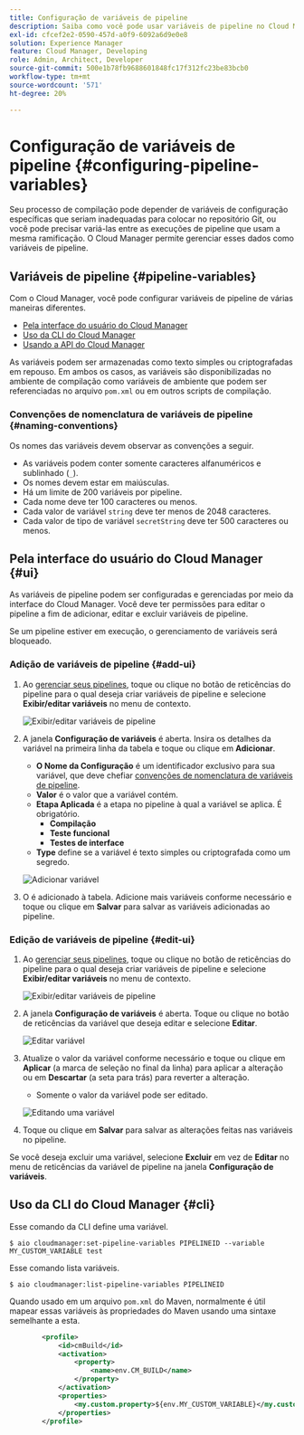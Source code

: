 ```yaml
---
title: Configuração de variáveis de pipeline
description: Saiba como você pode usar variáveis de pipeline no Cloud Manager para gerenciar variáveis de configuração específicas para a sua build.
exl-id: cfcef2e2-0590-457d-a0f9-6092a6d9e0e8
solution: Experience Manager
feature: Cloud Manager, Developing
role: Admin, Architect, Developer
source-git-commit: 500e1b78fb9688601848fc17f312fc23be83bcb0
workflow-type: tm+mt
source-wordcount: '571'
ht-degree: 20%

---
```


# Configuração de variáveis de pipeline {#configuring-pipeline-variables}

Seu processo de compilação pode depender de variáveis de configuração específicas que seriam inadequadas para colocar no repositório Git, ou você pode precisar variá-las entre as execuções de pipeline que usam a mesma ramificação. O Cloud Manager permite gerenciar esses dados como variáveis de pipeline.

## Variáveis de pipeline {#pipeline-variables}

Com o Cloud Manager, você pode configurar variáveis de pipeline de várias maneiras diferentes.

* [Pela interface do usuário do Cloud Manager](#ui)
* [Uso da CLI do Cloud Manager](#cli)
* [Usando a API do Cloud Manager](https://developer.adobe.com/experience-cloud/cloud-manager/reference/api/#tag/Variables/operation/getPipelineVariables)

As variáveis podem ser armazenadas como texto simples ou criptografadas em repouso. Em ambos os casos, as variáveis são disponibilizadas no ambiente de compilação como variáveis de ambiente que podem ser referenciadas no arquivo `pom.xml` ou em outros scripts de compilação.

### Convenções de nomenclatura de variáveis de pipeline {#naming-conventions}

Os nomes das variáveis devem observar as convenções a seguir.

* As variáveis podem conter somente caracteres alfanuméricos e sublinhado (`_`).
* Os nomes devem estar em maiúsculas.
* Há um limite de 200 variáveis por pipeline.
* Cada nome deve ter 100 caracteres ou menos.
* Cada valor de variável `string` deve ter menos de 2048 caracteres.
* Cada valor de tipo de variável `secretString` deve ter 500 caracteres ou menos.

## Pela interface do usuário do Cloud Manager {#ui}

As variáveis de pipeline podem ser configuradas e gerenciadas por meio da interface do Cloud Manager. Você deve ter permissões para editar o pipeline a fim de adicionar, editar e excluir variáveis de pipeline.

Se um pipeline estiver em execução, o gerenciamento de variáveis será bloqueado.

### Adição de variáveis de pipeline {#add-ui}

1. Ao [gerenciar seus pipelines](/help/implementing/cloud-manager/configuring-pipelines/managing-pipelines.md), toque ou clique no botão de reticências do pipeline para o qual deseja criar variáveis de pipeline e selecione **Exibir/editar variáveis** no menu de contexto.

   ![Exibir/editar variáveis de pipeline](/help/implementing/cloud-manager/assets/pipeline-variables-view-edit.png)

1. A janela **Configuração de variáveis** é aberta. Insira os detalhes da variável na primeira linha da tabela e toque ou clique em **Adicionar**.

   * **O Nome da Configuração** é um identificador exclusivo para sua variável, que deve chefiar [convenções de nomenclatura de variáveis de pipeline](#naming-conventions).
   * **Valor** é o valor que a variável contém.
   * **Etapa Aplicada** é a etapa no pipeline à qual a variável se aplica. É obrigatório.
      * **Compilação**
      * **Teste funcional**
      * **Testes de interface**
   * **Type** define se a variável é texto simples ou criptografada como um segredo.

   ![Adicionar variável](/help/implementing/cloud-manager/assets/pipeline-variables-add-variable.png)

1. O é adicionado à tabela. Adicione mais variáveis conforme necessário e toque ou clique em **Salvar** para salvar as variáveis adicionadas ao pipeline.

### Edição de variáveis de pipeline {#edit-ui}

1. Ao [gerenciar seus pipelines](/help/implementing/cloud-manager/configuring-pipelines/managing-pipelines.md), toque ou clique no botão de reticências do pipeline para o qual deseja criar variáveis de pipeline e selecione **Exibir/editar variáveis** no menu de contexto.

   ![Exibir/editar variáveis de pipeline](/help/implementing/cloud-manager/assets/pipeline-variables-view-edit.png)

1. A janela **Configuração de variáveis** é aberta. Toque ou clique no botão de reticências da variável que deseja editar e selecione **Editar**.

   ![Editar variável](/help/implementing/cloud-manager/assets/pipeline-variables-edit.png)

1. Atualize o valor da variável conforme necessário e toque ou clique em **Aplicar** (a marca de seleção no final da linha) para aplicar a alteração ou em **Descartar** (a seta para trás) para reverter a alteração.

   * Somente o valor da variável pode ser editado.

   ![Editando uma variável](/help/implementing/cloud-manager/assets/pipeline-variables-edit-save.png)

1. Toque ou clique em **Salvar** para salvar as alterações feitas nas variáveis no pipeline.

Se você deseja excluir uma variável, selecione **Excluir** em vez de **Editar** no menu de reticências da variável de pipeline na janela **Configuração de variáveis**.

## Uso da CLI do Cloud Manager {#cli}

Esse comando da CLI define uma variável.

```shell
$ aio cloudmanager:set-pipeline-variables PIPELINEID --variable MY_CUSTOM_VARIABLE test
```

Esse comando lista variáveis.

```shell
$ aio cloudmanager:list-pipeline-variables PIPELINEID
```

Quando usado em um arquivo `pom.xml` do Maven, normalmente é útil mapear essas variáveis às propriedades do Maven usando uma sintaxe semelhante a esta.

```xml
        <profile>
            <id>cmBuild</id>
            <activation>
                <property>
                    <name>env.CM_BUILD</name>
                </property>
            </activation>
            <properties>
                <my.custom.property>${env.MY_CUSTOM_VARIABLE}</my.custom.property> 
            </properties>
        </profile>
```
